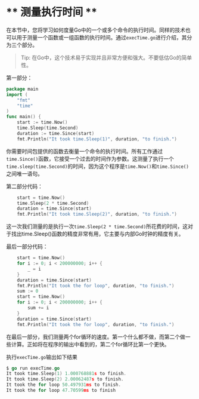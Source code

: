 # ** 测量执行时间 **

在本节中，您将学习如何度量Go中的一个或多个命令的执行时间。同样的技术也可以用于测量一个函数或一组函数的执行时间。通过`execTime.go`进行介绍，其分为三个部分。

> Tip: 在Go中，这个技术易于实现并且非常方便和强大。不要低估Go的简单性。

第一部分：

```Go
package main
import (
    "fmt"
    "time"
)
func main() {
    start := time.Now()
    time.Sleep(time.Second)
    duration := time.Since(start)
    fmt.Println("It took time.Sleep(1)", duration, "to finish.")
```

你需要时间包提供的函数去衡量一个命令的执行时间。所有工作通过`time.Since()`函数，它接受一个过去的时间作为参数。这测量了执行一个`time.sleep(time.Second)`的时间，因为这个程序是`time.Now()`和`time.Since()`之间唯一语句。

第二部分代码：

```go
    start = time.Now()
    time.Sleep(2 * time.Second)
    duration = time.Since(start)
    fmt.Println("It took time.Sleep(2)", duration, "to finish.")
```
这一次我们测量的是执行一次`time.Sleep(2 * time.Second)`所花费的时间，这对于找出time.Sleep()函数的精度非常有用，它主要与内部Go时钟的精度有关。

最后一部分代码：
```go
    start = time.Now()
    for i := 0; i < 200000000; i++ {
        _ = i
    }
    duration = time.Since(start)
    fmt.Println("It took the for loop", duration, "to finish.")
    sum := 0
    start = time.Now()
    for i := 0; i < 200000000; i++ {
        sum += i
    }
    duration = time.Since(start)
    fmt.Println("It took the for loop", duration, "to finish.")
```

在最后一部分，我们测量两个for循环的速度。第一个什么都不做，而第二个做一些计算。正如将在程序的输出中看到的，第二个for循环比第一个更快。

执行`execTime.go`输出如下结果
```go
$ go run execTime.go
It took time.Sleep(1) 1.000768881s to finish.
It took time.Sleep(2) 2.00062487s to finish.
It took the for loop 50.497931ms to finish.
It took the for loop 47.70599ms to finish
```
